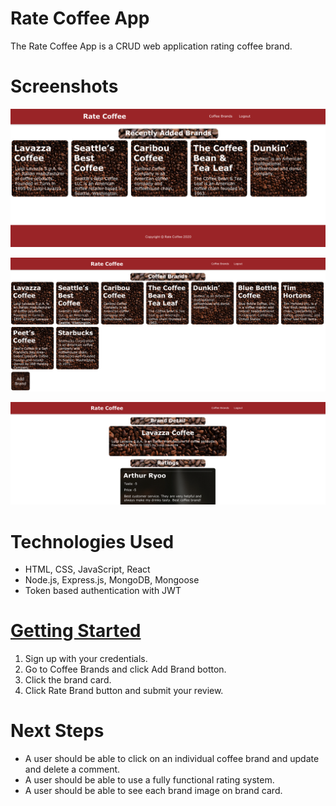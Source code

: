 # Rate Coffee App
The Rate Coffee App is a CRUD web application rating coffee brand.

# Screenshots

![](public/images/Image1.png)

![](public/images/Image2.png)

![](public/images/Image3.png)

# Technologies Used

- HTML, CSS, JavaScript, React
- Node.js, Express.js, MongoDB, Mongoose
- Token based authentication with JWT

# [Getting Started](http://rate-coffee-app.herokuapp.com/)

1. Sign up with your credentials.
1. Go to Coffee Brands and click Add Brand botton.
1. Click the brand card.
1. Click Rate Brand button and submit your review.

# Next Steps

* A user should be able to click on an individual coffee brand and update and delete a comment.
* A user should be able to use a fully functional rating system.
* A user should be able to see each brand image on brand card.
